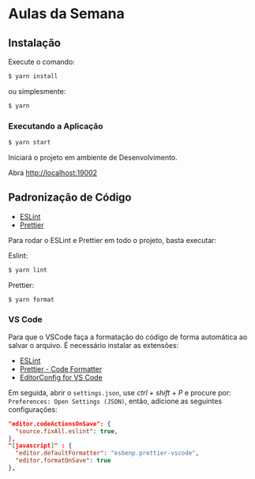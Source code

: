 # Aulas da Semana

## Instalação

Execute o comando:
```bash
$ yarn install
```
ou simplesmente:
```bash
$ yarn
```

### Executando a Aplicação

```bash
$ yarn start
```

Iniciará o projeto em ambiente de Desenvolvimento.

Abra [http://localhost:19002](http://localhost:19002)

## Padronização de Código

- [ESLint](https://eslint.org/docs/user-guide/getting-started)
- [Prettier](https://prettier.io/docs/en/install.html)

Para rodar o ESLint e Prettier em todo o projeto, basta executar:

Eslint:
```bash
$ yarn lint
```

Prettier:
```bash
$ yarn format
```

### VS Code

Para que o VSCode faça a formatação do código de forma automática ao salvar o arquivo. É necessário instalar as extensões:

- [ESLint](https://marketplace.visualstudio.com/items?itemName=dbaeumer.vscode-eslint)
- [Prettier - Code Formatter](https://marketplace.visualstudio.com/items?itemName=esbenp.prettier-vscode)
- [EditorConfig for VS Code](https://marketplace.visualstudio.com/items?itemName=EditorConfig.EditorConfig)

Em seguida, abrir o `settings.json`, use *ctrl + shift + P* e procure por: `Preferences: Open Settings (JSON)`, então, adicione as seguintes configurações:

```json
"editor.codeActionsOnSave": {
  "source.fixAll.eslint": true,
},
"[javascript]" : {
  "editor.defaultFormatter": "esbenp.prettier-vscode",
  "editor.formatOnSave": true
},
```